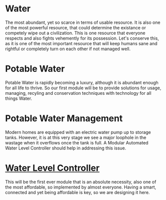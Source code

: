 # Water
The most abundant, yet so scarce in terms of usable resource. It is also one of the most powerful resource, that could determine the existance or competely wipe out a civilization. This is one resource that everyone respects and also fights vehemently for its possession. Let's conserve this, as it is one of the most important resource that will keep humans sane and rightful or completely turn on each other if not managed well.
 # Potable Water
 Potable Water is rapidly becoming a luxury, although it is abundant enough for all life to thrive. So our first module will be to provide solutions for usage, managing, recyling and conservation techniques with technology for all things Water.
  # Potable Water Management
  Modern homes are equipped with an electric water pump up to storage tanks. However, it is at this very stage we see a major loophole in the wastage when it overflows once the tank is full. A Modular Automated Water Level Controller should help in addressing this issue.
  # [Water Level Controller](Needs/Water/Water-Level-Controller/)
   This will be the first ever module that is an absolute necessity, also one of the most affordable, so implemented by almost everyone. Having a smart, connected and yet being affordable is key, so we are designing it here.
